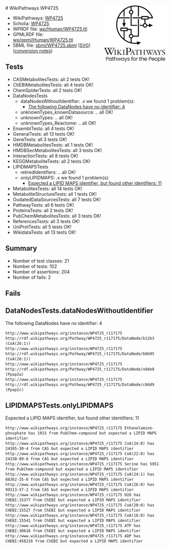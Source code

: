<img style="float: right; width: 200px" src="../logo.png" />
# WikiPathways WP4725

* WikiPathways: [WP4725](https://identifiers.org/wikipathways:WP4725)
* Scholia: [WP4725](https://scholia.toolforge.org/wikipathways/WP4725)
* WPRDF file: [wp/Human/WP4725.ttl](../wp/Human/WP4725.ttl)
* GPMLRDF file: [wp/gpml/Human/WP4725.ttl](../wp/gpml/Human/WP4725.ttl)
* SBML file: [sbml/WP4725.sbml](../sbml/WP4725.sbml) ([SVG](../sbml/WP4725.svg)) ([conversion notes](../sbml/WP4725.txt))

## Tests
* CASMetabolitesTests: all 2 tests OK!
* ChEBIMetabolitesTests: all 4 tests OK!
* ChemSpiderTests: all 2 tests OK!
* DataNodesTests
    * dataNodesWithoutIdentifier: .x we found 1 problem(s):
        * [The following DataNodes have no identifier: 4](#d2d32fa3)
    * unknownTypes_knownDatasource: .. all OK!
    * unknownTypes: .. all OK!
    * unknownTypes_Reactome: .. all OK!
* EnsemblTests: all 4 tests OK!
* GeneralTests: all 13 tests OK!
* GeneTests: all 3 tests OK!
* HMDBMetabolitesTests: all 1 tests OK!
* HMDBSecMetabolitesTests: all 3 tests OK!
* InteractionTests: all 8 tests OK!
* KEGGMetaboliteTests: all 2 tests OK!
* LIPIDMAPSTests
    * retiredIdentifiers: .. all OK!
    * onlyLIPIDMAPS: .x we found 1 problem(s):
        * [Expected a LIPID MAPS identifier, but found other identifiers: 11](#d0bfb679)
* MetabolitesTests: all 14 tests OK!
* MetaboliteStructureTests: all 1 tests OK!
* OudatedDataSourcesTests: all 7 tests OK!
* PathwayTests: all 6 tests OK!
* ProteinsTests: all 2 tests OK!
* PubChemMetabolitesTests: all 3 tests OK!
* ReferencesTests: all 3 tests OK!
* UniProtTests: all 5 tests OK!
* WikidataTests: all 13 tests OK!


## Summary

* Number of test classes: 21
* Number of tests: 102
* Number of assertions: 204
* Number of fails: 2

## Fails

<a name="d2d32fa3" />

## DataNodesTests.dataNodesWithoutIdentifier

The following DataNodes have no identifier: 4
```
http://www.wikipathways.org/instance/WP4725_r117175 http://rdf.wikipathways.org/Pathway/WP4725_r117175/DataNode/b12b3 (CoA(26:1))
http://www.wikipathways.org/instance/WP4725_r117175 http://rdf.wikipathways.org/Pathway/WP4725_r117175/DataNode/b6b95 (CoA(26:1))
http://www.wikipathways.org/instance/WP4725_r117175 http://rdf.wikipathways.org/Pathway/WP4725_r117175/DataNode/a9de8 (Ppap2a)
http://www.wikipathways.org/instance/WP4725_r117175 http://rdf.wikipathways.org/Pathway/WP4725_r117175/DataNode/c0dd9 (Ppap2c)
```

<a name="d0bfb679" />

## LIPIDMAPSTests.onlyLIPIDMAPS

Expected a LIPID MAPS identifier, but found other identifiers: 11
```
http://www.wikipathways.org/instance/WP4725_r117175 Ethanolamine-phosphate has 1015 from PubChem-compound but expected a LIPID MAPS identifier
http://www.wikipathways.org/instance/WP4725_r117175 CoA(24:0) has 24305-30-4 from CAS but expected a LIPID MAPS identifier
http://www.wikipathways.org/instance/WP4725_r117175 CoA(22:0) has 24330-89-0 from CAS but expected a LIPID MAPS identifier
http://www.wikipathways.org/instance/WP4725_r117175 Serine has 5951 from PubChem-compound but expected a LIPID MAPS identifier
http://www.wikipathways.org/instance/WP4725_r117175 CoA(24:1) has 88362-35-0 from CAS but expected a LIPID MAPS identifier
http://www.wikipathways.org/instance/WP4725_r117175 CoA(26:0) has 99313-57-2 from CAS but expected a LIPID MAPS identifier
http://www.wikipathways.org/instance/WP4725_r117175 H2O has CHEBI:15377 from ChEBI but expected a LIPID MAPS identifier
http://www.wikipathways.org/instance/WP4725_r117175 CoA(20:0) has CHEBI:15527 from ChEBI but expected a LIPID MAPS identifier
http://www.wikipathways.org/instance/WP4725_r117175 CoA(18:0) has CHEBI:15541 from ChEBI but expected a LIPID MAPS identifier
http://www.wikipathways.org/instance/WP4725_r117175 ATP has CHEBI:30616 from ChEBI but expected a LIPID MAPS identifier
http://www.wikipathways.org/instance/WP4725_r117175 ADP has CHEBI:456216 from ChEBI but expected a LIPID MAPS identifier
```

